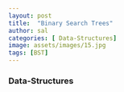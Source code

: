 ```yaml
---
layout: post
title:  "Binary Search Trees"
author: sal
categories: [ Data-Structures]
image: assets/images/15.jpg
tags: [BST]
---
```

### Data-Structures
